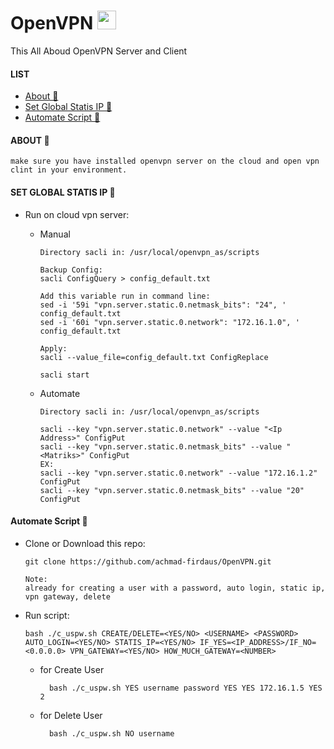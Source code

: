 # OpenVPN <img src="https://raw.githubusercontent.com/MartinHeinz/MartinHeinz/master/wave.gif" width="30px">
This All Aboud OpenVPN Server and Client

#### LIST
- [About 👻](#about-)
- [Set Global Statis IP 👻](#set-global-statis-ip-)
- [Automate Script 👻](#create-)

#### ABOUT 👻
  
    make sure you have installed openvpn server on the cloud and open vpn clint in your environment.
    
#### SET GLOBAL STATIS IP 👻

- Run on cloud vpn server:
  - Manual
  
        Directory sacli in: /usr/local/openvpn_as/scripts
        
        Backup Config: 
        sacli ConfigQuery > config_default.txt
        
        Add this variable run in command line:
        sed -i '59i "vpn.server.static.0.netmask_bits": "24", ' config_default.txt
        sed -i '60i "vpn.server.static.0.network": "172.16.1.0", ' config_default.txt
        
        Apply:
        sacli --value_file=config_default.txt ConfigReplace
        
        sacli start
    
  - Automate
  
        Directory sacli in: /usr/local/openvpn_as/scripts

        sacli --key "vpn.server.static.0.network" --value "<Ip Address>" ConfigPut
        sacli --key "vpn.server.static.0.netmask_bits" --value "<Matriks>" ConfigPut
        EX:
        sacli --key "vpn.server.static.0.network" --value "172.16.1.2" ConfigPut
        sacli --key "vpn.server.static.0.netmask_bits" --value "20" ConfigPut

    
#### Automate Script 👻

- Clone or Download this repo:

      git clone https://github.com/achmad-firdaus/OpenVPN.git
      
      Note:
      already for creating a user with a password, auto login, static ip, vpn gateway, delete

- Run script:

      bash ./c_uspw.sh CREATE/DELETE=<YES/NO> <USERNAME> <PASSWORD> AUTO_LOGIN=<YES/NO> STATIS_IP=<YES/NO> IF_YES=<IP_ADDRESS>/IF_NO=<0.0.0.0> VPN_GATEWAY=<YES/NO> HOW_MUCH_GATEWAY=<NUMBER>

  - for Create User

          bash ./c_uspw.sh YES username password YES YES 172.16.1.5 YES 2

  - for Delete User

          bash ./c_uspw.sh NO username 

        


